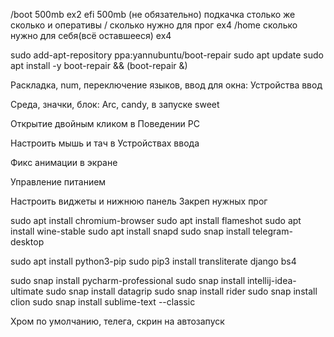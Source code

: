/boot 500mb ex2
efi 500mb (не обязательно)
подкачка столько же сколько и оперативы
/ сколько нужно для прог ex4
/home сколько нужно для себя(всё оставшееся) ex4

sudo add-apt-repository ppa:yannubuntu/boot-repair
sudo apt update
sudo apt install -y boot-repair && (boot-repair &)
 
Раскладка, num, переключение языков, ввод для окна:
    Устройства ввод

Среда, значки, блок:
    Arc, candy, в запуске sweet
    
Открытие двойным кликом в Поведении РС

Настроить мышь и тач в Устройствах ввода

Фикс анимации в экране

Управление питанием

Настроить виджеты и нижнюю панель
Закреп нужных прог

sudo apt install chromium-browser
sudo apt install flameshot
sudo apt install wine-stable
sudo apt install snapd
sudo snap install telegram-desktop

sudo apt install python3-pip
sudo pip3 install transliterate django bs4

sudo snap install pycharm-professional
sudo snap install intellij-idea-ultimate
sudo snap install datagrip
sudo snap install rider 
sudo snap install clion
sudo snap install sublime-text --classic

Хром по умолчанию, телега, скрин на автозапуск
